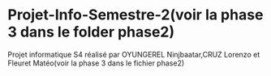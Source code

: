# Projet-Info-Semestre-2(voir la phase 3 dans le folder phase2)
Projet informatique S4 réalisé par OYUNGEREL Ninjbaatar,CRUZ Lorenzo et Fleuret Matéo(voir la phase 3 dans le fichier phase2)
